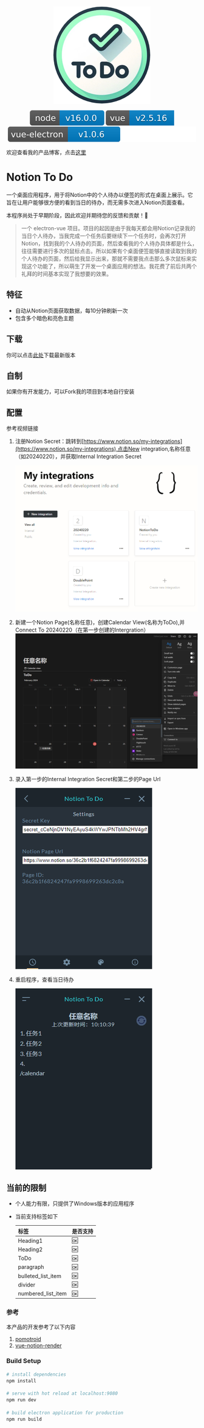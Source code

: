 

<p align="center">
  <img src="assets/20240226_145749_65b06566871b83018ae674d9.png">
</p>
<p align="center">
  <a >
    <img src="assets/20240226_145941_npm.svg">
  </a>
  <a >
    <img src="assets/20240226_145948_vue.svg">
  </a>
  <a >
    <img src="assets/20240226_145953_vue-electron.svg">
  </a>
</p>

欢迎查看我的产品博客，点击[这里](https://doublepoint.github.io/mainblog/)

# Notion To Do

一个桌面应用程序，用于将Notion中的个人待办以便签的形式在桌面上展示。它旨在让用户能够很方便的看到当日的待办，而无需多次进入Notion页面查看。

本程序尚处于早期阶段，因此欢迎并期待您的反馈和贡献！🌳

> 一个 electron-vue 项目。项目的起因是由于我每天都会用Notion记录我的当日个人待办，当我完成一个任务后要继续下一个任务时，会再次打开Notion，找到我的个人待办的页面，然后查看我的个人待办具体都是什么，往往需要进行多次的鼠标点击。所以如果有个桌面便签能够直接读取到我的个人待办的页面，然后给我显示出来，那就不需要我点击那么多次鼠标来实现这个功能了，所以萌生了开发一个桌面应用的想法。我花费了前后共两个礼拜的时间基本实现了我想要的效果。

## 特征

- 自动从Notion页面获取数据，每10分钟刷新一次
- 包含多个暗色和亮色主题

## 下载

你可以点击[此处](https://doublepoint.github.io/soft/notiontodo/NotionToDo_0.0.1.exe)下载最新版本

## 自制

如果你有开发能力，可以Fork我的项目到本地自行安装

## 配置

参考视频链接

1. 注册Notion Secret：跳转到[https://www.notion.so/my-integrations](https://www.notion.so/my-integrations),点击New integration,名称任意（如20240220），并获取Internal Integration Secret

   ![](assets/20240223_093018_newintegration.png)
2. 新建一个Notion Page(名称任意)，创建Calendar View(名称为ToDo),并Connect To 20240220（在第一步创建的Intergration）![](assets/20240223_092859_connectto.png)
3. 录入第一步的Internal Integration Secret和第二步的Page Url

   ![](assets/20240223_093122_setting.png)
4. 重启程序，查看当日待办

   ![](assets/20240223_101102_show.png)

## 当前的限制

- 个人能力有限，只提供了Windows版本的应用程序
- 当前支持标签如下


  | 标签               | 是否支持 |
  | -------------------- | ---------- |
  | Heading1           | 🆗       |
  | Heading2           | 🆗       |
  | ToDo               | 🆗       |
  | paragraph          | 🆗       |
  | bulleted_list_item | 🆗       |
  | divider            | 🆗       |
  | numbered_list_item | 🆗       |

### 参考

本产品的开发参考了以下内容

1. [pomotroid](https://github.com/Splode/pomotroid)
2. [vue-notion-render](https://github.com/notionblog/vue-notion-render)

### Build Setup

```bash
# install dependencies
npm install

# serve with hot reload at localhost:9080
npm run dev

# build electron application for production
npm run build


```
